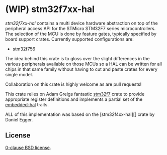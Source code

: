 (WIP) stm32f7xx-hal
===================

_stm32f7xx-hal_ contains a multi device hardware abstraction on top of the
peripheral access API for the STMicro STM32F7 series microcontrollers. The
selection of the MCU is done by feature gates, typically specified by board
support crates. Currently supported configurations are:

* stm32f756

The idea behind this crate is to gloss over the slight differences in the
various peripherals available on those MCUs so a HAL can be written for all
chips in that same family without having to cut and paste crates for every
single model.

Collaboration on this crate is highly welcome as are pull requests!

This crate relies on Adam Greigs fantastic [stm32f7][] crate to provide
appropriate register definitions and implements a partial set of the
[embedded-hal][] traits.

ALL of this implementation was based on the [stm32f4xx-hal][] crate by Daniel
Egger.

[stm32f7]: https://crates.io/crates/stm32f7
[stm32f7xx-hal]: https://github.com/therealprof/stm32f7xx-hal
[embedded-hal]: https://github.com/japaric/embedded-hal.git

License
-------

[0-clause BSD license](LICENSE-0BSD.txt).
